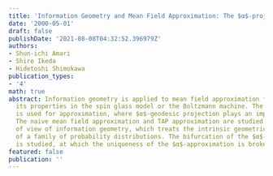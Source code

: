 ```yaml
---
title: 'Information Geometry and Mean Field Approximation: The $α$-projection Approach'
date: '2000-05-01'
draft: false
publishDate: '2021-08-08T04:32:52.396979Z'
authors:
- Shun-ichi Amari
- Shiro Ikeda
- Hidetoshi Shimokawa
publication_types:
- '4'
math: true
abstract: Information geometry is applied to mean field approximation for elucidating
  its properties in the spin glass model or the Boltzmann machine. The $α$-divergence
  is used for approximation, where $α$-geodesic projection plays an important role.
  The naive mean field approximation and TAP approximation are studied from the point
  of view of information geometry, which treats the intrinsic geometric structures
  of a family of probability distributions. The bifurcation of the $α$-projection
  is studied, at which the uniqueness of the $α$-approximation is broken.
featured: false
publication: ''
---
```

